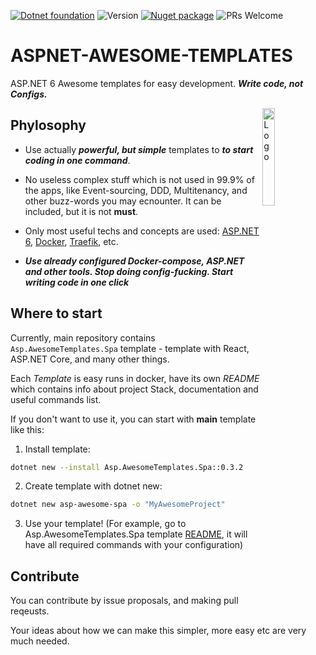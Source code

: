[![Dotnet foundation](https://img.shields.io/badge/-.NET%20Foundation-blueviolet)](https://dotnetfoundation.org/)
![Version](https://img.shields.io/badge/version-0.3.2-orange)
[![Nuget package](https://img.shields.io/badge/Nuget%20-Package-red)](https://www.nuget.org/packages/Asp.AwesomeTemplates.Main/)
![PRs Welcome](https://img.shields.io/badge/PRs-welcome-green.svg)

# ASPNET-AWESOME-TEMPLATES

ASP.NET 6 Awesome templates for easy development. **_Write code, not Configs._**

<img alt="Logo" align="right" src="https://user-images.githubusercontent.com/46647517/172821591-cf472a75-69ea-4447-b5a9-7fac844c8f42.png" width="20%">

## Phylosophy

- Use actually _**powerful, but simple**_ templates to _**to start coding in one command**_.

- No useless complex stuff which is not used in 99.9% of the apps, like Event-sourcing, DDD, Multitenancy, and other buzz-words you may ecnounter. It can be included, but it is not **must**.

- Only most useful techs and concepts are used: [ASP.NET 6](https://docs.microsoft.com/en-us/aspnet/core/?view=aspnetcore-6.0), [Docker](https://www.docker.com/), [Traefik](https://doc.traefik.io/traefik/), etc.

- **_Use already configured Docker-compose, ASP.NET and other tools. Stop doing config-fucking. Start writing code in one click_**

## Where to start

Currently, main repository contains `Asp.AwesomeTemplates.Spa` template - template with React, ASP.NET Core, and many other things.

Each _Template_ is easy runs in docker, have its own _README_ which contains info about project Stack, documentation and useful commands list.

If you don't want to use it, you can start with __main__ template like this:

1. Install template:

```sh
dotnet new --install Asp.AwesomeTemplates.Spa::0.3.2
```

2. Create template with dotnet new:

```sh
dotnet new asp-awesome-spa -o "MyAwesomeProject"
```

3. Use your template! (For example, go to Asp.AwesomeTemplates.Spa template [README](https://github.com/MadL1me/aspnet-awesome-templates/blob/master/Asp.AwesomeTemplates.Spa/Template/README.md), it will have all required commands with your configuration)

## Contribute

You can contribute by issue proposals, and making pull reqeusts.

Your ideas about how we can make this simpler, more easy etc are very much needed.
